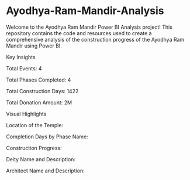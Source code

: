 # Ayodhya-Ram-Mandir-Analysis
Welcome to the Ayodhya Ram Mandir Power BI Analysis project! This repository contains the code and resources used to create a comprehensive analysis of the construction progress of the Ayodhya Ram Mandir using Power BI.

Key Insights

Total Events: 4

Total Phases Completed: 4

Total Construction Days: 1422

Total Donation Amount: 2M




Visual Highlights

Location of the Temple:

Completion Days by Phase Name:

Construction Progress:

Deity Name and Description:

Architect Name and Description:
